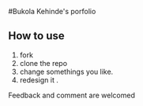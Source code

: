 #Bukola Kehinde's porfolio 


## How to use
1. fork
2. clone the repo
3. change somethings you like.
4. redesign it .


Feedback and comment are welcomed 

